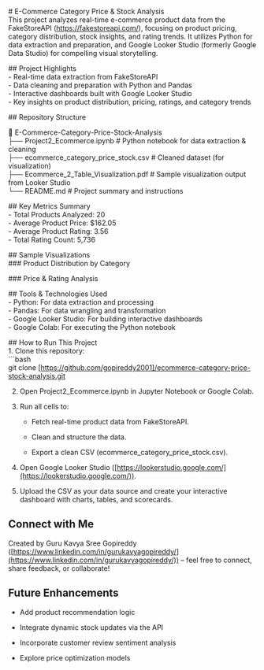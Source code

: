 \# E-Commerce Category Price & Stock Analysis  
This project analyzes real-time e-commerce product data from the FakeStoreAPI (https://fakestoreapi.com/), focusing on product pricing, category distribution, stock insights, and rating trends. It utilizes Python for data extraction and preparation, and Google Looker Studio (formerly Google Data Studio) for compelling visual storytelling.

\#\# Project Highlights  
\- Real-time data extraction from FakeStoreAPI  
\- Data cleaning and preparation with Python and Pandas  
\- Interactive dashboards built with Google Looker Studio  
\- Key insights on product distribution, pricing, ratings, and category trends

\#\# Repository Structure

📁 E-Commerce-Category-Price-Stock-Analysis  
 ├── Project2\_Ecommerce.ipynb \# Python notebook for data extraction & cleaning  
 ├── ecommerce\_category\_price\_stock.csv \# Cleaned dataset (for visualization)  
 ├── Ecommerce\_2\_Table\_Visualization.pdf \# Sample visualization output from Looker Studio  
 └── README.md \# Project summary and instructions

\#\# Key Metrics Summary  
\- Total Products Analyzed: 20    
\- Average Product Price: $162.05    
\- Average Product Rating: 3.56    
\- Total Rating Count: 5,736  

\#\# Sample Visualizations  
\#\#\# Product Distribution by Category  

\#\#\# Price & Rating Analysis  

\#\# Tools & Technologies Used  
\- Python: For data extraction and processing  
\- Pandas: For data wrangling and transformation  
\- Google Looker Studio: For building interactive dashboards  
\- Google Colab: For executing the Python notebook

\#\# How to Run This Project  
1\. Clone this repository:  
   \`\`\`bash  
   git clone [https://github.com/gopireddy2001]/ecommerce-category-price-stock-analysis.git

2. Open Project2\_Ecommerce.ipynb in Jupyter Notebook or Google Colab.

3. Run all cells to:

   * Fetch real-time product data from FakeStoreAPI.

   * Clean and structure the data.

   * Export a clean CSV (ecommerce\_category\_price\_stock.csv).

4. Open Google Looker Studio ([https://lookerstudio.google.com/](https://lookerstudio.google.com/)).

5. Upload the CSV as your data source and create your interactive dashboard with charts, tables, and scorecards.

## **Connect with Me**

Created by Guru Kavya Sree Gopireddy ([https://www.linkedin.com/in/gurukavyagopireddy/](https://www.linkedin.com/in/gurukavyagopireddy/)) – feel free to connect, share feedback, or collaborate\!

## **Future Enhancements**

* Add product recommendation logic

* Integrate dynamic stock updates via the API

* Incorporate customer review sentiment analysis

* Explore price optimization models

